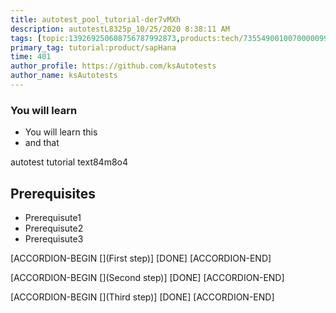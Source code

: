 ```yaml
---
title: autotest_pool_tutorial-der7vMXh
description: autotestL8325p_10/25/2020 8:38:11 AM
tags: [topic:139269250608756787992873,products:tech/73554900100700000996,tutorial:experience/advanced]
primary_tag: tutorial:product/sapHana
time: 401
author_profile: https://github.com/ksAutotests
author_name: ksAutotests
---
```

### You will learn
- You will learn this
- and that

autotest tutorial text84m8o4

## Prerequisites
- Prerequisute1
- Prerequisute2
- Prerequisute3

[ACCORDION-BEGIN [](First step)]
[DONE]
[ACCORDION-END]

[ACCORDION-BEGIN [](Second step)]
[DONE]
[ACCORDION-END]

[ACCORDION-BEGIN [](Third step)]
[DONE]
[ACCORDION-END]


